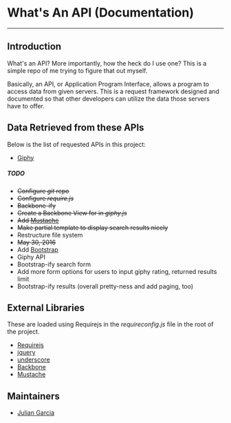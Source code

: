 # What's An API (Documentation)
___

## Introduction
What's an API? More importantly, how the heck do I use one? This is a simple repo of me trying to figure that out myself.

Basically, an API, or Application Program Interface, allows a program to access data from given servers. This is a request framework designed and documented so that other developers can utilize the data those servers have to offer.

## Data Retrieved from these APIs
Below is the list of requested APIs in this project:
* [Giphy](https://github.com/Giphy/GiphyAPI)

##### TODO
* ~~Configure _git_ repo~~
* ~~Configure _require.js_~~
* ~~Backbone-ify~~
 * ~~Create a Backbone View for in _giphy.js_~~
* ~~Add [Mustache](https://github.com/janl/mustache.js)~~
 * ~~Make partial template to display search results nicely~~
* Restructure file system
 * ~~May 30, 2016~~
* Add [Bootstrap](http://getbootstrap.com/)
* Giphy API
 * Bootstrap-ify search form
 * Add more form options for users to input giphy rating, returned results limit
 * Bootstrap-ify results (overall pretty-ness and add paging, too)

## External Libraries
These are loaded using Requirejs in the _requireconfig.js_ file in the root of the project.
* [Requirejs](http://requirejs.org/)
* [jquery](https://jquery.com/)
* [underscore](http://underscorejs.org/)
* [Backbone](http://backbonejs.org/)
* [Mustache](https://github.com/janl/mustache.js)

## Maintainers
- [Julian Garcia](https://github.com/juliangarcia15)
